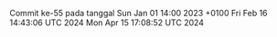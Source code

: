 Commit ke-55 pada tanggal Sun Jan 01 14:00 2023 +0100
Fri Feb 16 14:43:06 UTC 2024
Mon Apr 15 17:08:52 UTC 2024
